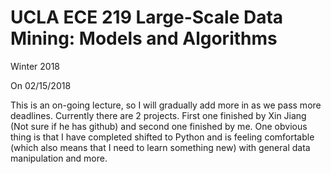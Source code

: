 # UCLA ECE 219 Large-Scale Data Mining: Models and Algorithms

Winter 2018

On 02/15/2018

This is an on-going lecture, so I will gradually add more in as we pass more deadlines. Currently there are 2 projects. First one finished by Xin Jiang (Not sure if he has github) and second one finished by me. One obvious thing is that I have completed shifted to Python and is feeling comfortable (which also means that I need to learn something new) with general data manipulation and more.